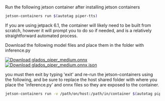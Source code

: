 Run the following jetson container after installing jetson containers
```bash
jetson-containers run $(autotag piper-tts)
```
If you are using jetpack 6.1, the container will likely need to be built from scratch, however it will prompt you to do so if needed, and is a relatively straightforward automated process.

Download the following model files and place them in the folder with inference.py

<a href="https://raw.githubusercontent.com/robit-man/EGG/refs/heads/main/voice/glados_piper_medium.onnx" download>
    <img src="https://img.shields.io/badge/Download-glados_piper_medium.onnx-green" alt="Download glados_piper_medium.onnx">
</a>

<a href="https://raw.githubusercontent.com/robit-man/EGG/refs/heads/main/voice/glados_piper_medium.onnx.json" download target="download">
    <img src="https://img.shields.io/badge/Download-glados_piper_medium.onnx.json-blue" alt="Download glados_piper_medium.onnx.json">
</a>

you must then exit by typing 'exit' and re-run the jetson-containers using the following, and be sure to replace the host shared folder with where you place the 'inference.py' and onnx files so they are exposed to the container.
```bash
jetson-containers run -v /path/on/host:/path/in/container $(autotag piper-tts)
```
